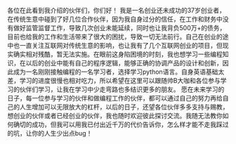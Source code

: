  各位在此看到我介绍的伙伴们，你们好！
 我是一名创业还未成功的37岁创业者，在传统生意中碰到了好几位合作伙伴，因为我自身过分的信任，在工作和财务中没有做好监管监督工作，导致几次创业未能延续，同时也让我背负500万+的债务，目前也给我的工作和生活带来了很大的困扰，导致一切无法前行。自己在创业的途中也一直关注互联网对传统生意的影响，也让我有了几个互联网创业的项目，但现实确实相对残酷，暂无法实施。在眼前这身陷困境的时刻，我也想学习一些编程知识，在以后的创业中能有自己的程序逻辑，能够正确的协调产品的设计和创新，因此成为一名刚刚接触编程的一名学习者，选择学习python语言。自身英语基础太差，学习的进度很慢也相对吃力，所以希望在这里可以跟随帅B大咖和各位参与学习的伙伴们学习，让我在学习中少走弯路也多结识更多的朋友。
 愿在未来学习的日子，每一位参与学习的伙伴和做编程工作的伙伴，都可以通过自己的努力再给自己的人生增加可以无限放大的杠杆，以后的日子，还望各位伙伴多多支持与赐教，想创业的伙伴或者已经创业的伙伴，我也随时欢迎彼此探讨交流。我随无法教你如何确切的成功，但我可以用我已付出近千万的代价告诉你，怎么样才能不走我踩过的坑，让你的人生少出点bug！
